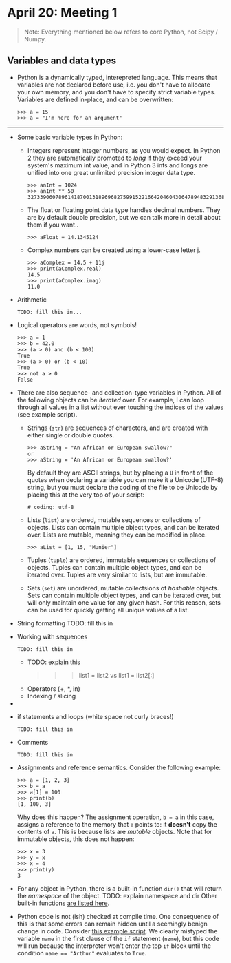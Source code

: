 April 20: Meeting 1
=========================
    
> Note: Everything mentioned below refers to core Python, not Scipy / Numpy.

## Variables and data types

*   Python is a dynamically typed, interepreted language. This means
    that variables are not declared before use, i.e. you don't have to
    allocate your own memory, and you don't have to specify strict variable
    types. Variables are defined in-place, and can be overwritten:
    
        >>> a = 15
        >>> a = "I'm here for an argument"

----------------

*   Some basic variable types in Python:
    
    *   Integers represent integer numbers, as you would expect. In Python 2 they 
        are automatically promoted to *long* if they exceed your system's maximum 
        int value, and in Python 3 ints and longs are unified into one great 
        unlimited precision integer data type.
        
            >>> anInt = 1024
            >>> anInt ** 50
            3273390607896141870013189696827599152216642046043064789483291368096133796404674554883270092325904157150886684127560071009217256545885393053328527589376
            
    *   The float or floating point data type handles
        decimal numbers. They are by default double precision, but we can talk
        more in detail about them if you want..
        
            >>> aFloat = 14.1345124
            
    *   Complex numbers can be created using a lower-case letter j.

            >>> aComplex = 14.5 + 11j
            >>> print(aComplex.real)
            14.5
            >>> print(aComplex.imag)
            11.0

*   Arithmetic 
    
        TODO: fill this in...

*   Logical operators are words, not symbols!
        
        >>> a = 1
        >>> b = 42.0
        >>> (a > 0) and (b < 100)
        True
        >>> (a > 0) or (b < 10)
        True
        >>> not a > 0
        False

*   There are also sequence- and collection-type variables in Python. All of 
    the following objects can be *iterated* over. For example, I can loop 
    through all values in a list without ever touching the indices of the 
    values (see example script).
    
    *   Strings (``str``) are sequences of characters, and are created
        with either single or double quotes. 
        
            >>> aString = "An African or European swallow?"
            or
            >>> aString = 'An African or European swallow?'
        
        By default they are ASCII strings, but by placing a ``U`` in front of the 
        quotes when declaring a variable you can make it a Unicode (UTF-8) string, 
        but you must declare the coding of the file to be Unicode by placing this 
        at the very top of your script:
      
            # coding: utf-8
        
    *   Lists (``list``) are ordered, mutable sequences or collections of
        objects. Lists can contain multiple object types, and can be iterated
        over. Lists are mutable, meaning they can be modified in place.
        
            >>> aList = [1, 15, "Munier"]
        
    *   Tuples (``tuple``) are ordered, immutable sequences or collections
        of objects. Tuples can contain multiple object types, and can be
        iterated over. Tuples are very similar to lists, but are immutable.
        
    *   Sets (``set``) are unordered, mutable collectsions of *hashable*
        objects. Sets can contain multiple object types, and can be iterated
        over, but will only maintain one value for any given hash. For this
        reason, sets can be used for quickly getting all unique values of a list.

*   String formatting
    TODO: fill this in

*   Working with sequences

        TODO: fill this in
        
    *   TODO: explain this
        >>> list1 = list2
        vs
        >>> list1 = list2[:]
    *   Operators (+, *, in)
    *   Indexing / slicing

*   

*   if statements and loops (white space not curly braces!)
    
        TODO: fill this in

*   Comments
    
        TODO: fill this in

*   Assignments and reference semantics. Consider the following example:
    
        >>> a = [1, 2, 3]
        >>> b = a
        >>> a[1] = 100
        >>> print(b)
        [1, 100, 3]
    
    Why does this happen? The assignment operation, ``b = a`` in this case, assigns
    a reference to the memory that ``a`` points to: it **doesn't** copy the contents 
    of ``a``. This is because lists are *mutable* objects. Note that for immutable
    objects, this does not happen:
        
        >>> x = 3
        >>> y = x
        >>> x = 4
        >>> print(y)
        3

*   For any object in Python, there is a built-in function ``dir()`` that will return
    the *namespace* of the object. TODO: explain namespace and dir
    Other built-in functions [are listed here](http://docs.python.org/library/functions.html).

*   Python code is not (ish) checked at compile time. One consequence of this 
    is that some errors can remain hidden until a seemingly benign change in
    code. Consider [this example script](https://github.com/adrn/PythonBeer/blob/master/Meeting%201%20--%20Python%20Introduction/RuntimeChecking.py). 
    We clearly mistyped the variable ``name`` in the first clause of the 
    ``if`` statement (``nzme``), but this code will run because the interpreter 
    won't enter the top ``if`` block until the condition ``name == "Arthur"`` 
    evaluates to ``True``.